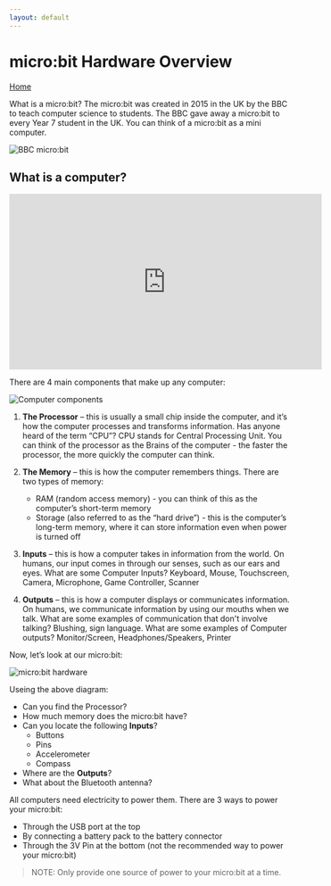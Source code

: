 ```yaml
---
layout: default
---
```


# micro:bit Hardware Overview
[Home](./)

What is a micro:bit?
The micro:bit was created in 2015 in the UK by the BBC to teach computer science to students. The BBC gave away a micro:bit to every Year 7 student in the UK. You can think of a micro:bit as a mini computer.

![BBC micro:bit](./assets/img/bbc-microbit.jpg)

## What is a computer?

<iframe width="560" height="315" src="https://www.youtube.com/embed/f7WfMGA4u_w" frameborder="0" gesture="media" allow="encrypted-media" allowfullscreen></iframe>

There are 4 main components that make up any computer:

![Computer components](./assets/img/cpu.png)

1. **The Processor** – this is usually a small chip inside the computer, and it’s how the computer processes and transforms information. Has anyone heard of the term “CPU”?  CPU stands for Central Processing Unit. You can think of the processor as the Brains of the computer - the faster the processor, the more quickly the computer can think.

2. **The Memory** – this is how the computer remembers things. There are two types of memory:
    * RAM (random access memory) - you can think of this as the computer’s short-term memory
    * Storage (also referred to as the “hard drive”) - this is the computer’s long-term memory, where it can store information even when power is turned off  

3. **Inputs** – this is how a computer takes in information from the world.  On humans, our input comes in through our senses, such as our ears and eyes. What are some Computer Inputs?  Keyboard, Mouse, Touchscreen, Camera, Microphone, Game Controller, Scanner

4. **Outputs** – this is how a computer displays or communicates information.  On humans, we communicate information by using our mouths when we talk. What are some examples of communication that don't involve talking?  Blushing, sign language. What are some examples of Computer outputs?  Monitor/Screen, Headphones/Speakers, Printer

Now, let’s look at our micro:bit:

![micro:bit hardware](./assets/img/microbit-hardware.png)

Useing the above diagram:
* Can you find the Processor?
* How much memory does the micro:bit have?
* Can you locate the following **Inputs**?
    * Buttons
    * Pins
    * Accelerometer
    * Compass
* Where are the **Outputs**?
* What about the Bluetooth antenna?

All computers need electricity to power them.  There are 3 ways to power your micro:bit:
* Through the USB port at the top
* By connecting a battery pack to the battery connector
* Through the 3V Pin at the bottom (not the recommended way to power your micro:bit)

> NOTE: Only provide one source of power to your micro:bit at a time.
